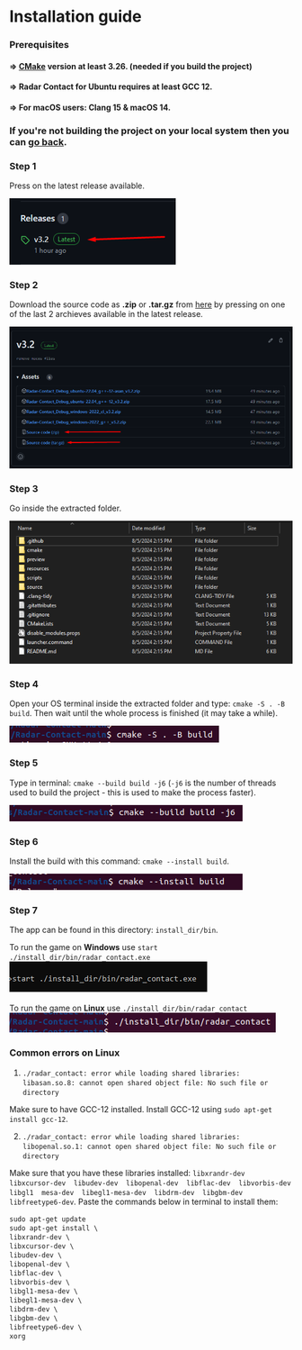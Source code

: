 # Installation guide

### Prerequisites
#### => [CMake](https://cmake.org/) version at least 3.26. (needed if you build the project)
#### => Radar Contact for Ubuntu requires at least GCC 12.
#### => For macOS users: Clang 15 & macOS 14.

### If you're not building the project on your local system then you can [go back](https://github.com/bogdanctx/radar-contact).

### Step 1

Press on the latest release available.

![](./installation/step1.png)

### Step 2

Download the source code as **.zip** or **.tar.gz** from [here](https://github.com/Bogdanctx/Radar-Contact/releases) by pressing on one of the last 2 archieves available in the latest release.

![](./installation/step2.png)

### Step 3

Go inside the extracted folder.

![](./installation/step3.png)

### Step 4

Open your OS terminal inside the extracted folder and type: ```cmake -S . -B build```. Then wait until the whole
process is finished (it may take a while).

![](./installation/step4.png)

### Step 5

Type in terminal: ```cmake --build build -j6``` (```-j6``` is the number of
threads used to build the project - this is used to make the process faster).

![](./installation/step5.png)

### Step 6

Install the build with this command: ```cmake --install build```.

![](./installation/step6.png)

### Step 7

The app can be found in this directory: ```install_dir/bin```.

To run the game on <b>Windows</b> use ```start ./install_dir/bin/radar_contact.exe``` <br>
![](./installation/step7.png)
<br><br>
To run the game on <b>Linux</b> use ```./install_dir/bin/radar_contact``` <br>
![](./installation/step7.1.png)

### Common errors on Linux

1) ```./radar_contact: error while loading shared libraries: libasan.so.8: cannot open shared object file: No such file or directory```

Make sure to have GCC-12 installed. Install GCC-12 using ```sudo apt-get install gcc-12```.


2) ```./radar_contact: error while loading shared libraries: libopenal.so.1: cannot open shared object file: No such file or directory```

Make sure that you have these libraries installed: ```libxrandr-dev  libxcursor-dev  libudev-dev  libopenal-dev  libflac-dev  libvorbis-dev libgl1  mesa-dev  libegl1-mesa-dev  libdrm-dev  libgbm-dev  libfreetype6-dev```.
Paste the commands below in terminal to install them:
```
sudo apt-get update
sudo apt-get install \
libxrandr-dev \
libxcursor-dev \
libudev-dev \
libopenal-dev \
libflac-dev \
libvorbis-dev \
libgl1-mesa-dev \
libegl1-mesa-dev \
libdrm-dev \
libgbm-dev \
libfreetype6-dev \
xorg
```